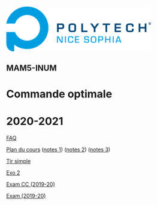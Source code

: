 ![PNS](logo-pns.png)
## MAM5-INUM
# Commande optimale
# 2020-2021

[FAQ](https://codimd.math.cnrs.fr/3un_fq8eQ72cdzpWslMxhg)

[Plan du cours](cm/cm.pdf)
([notes 1](cm/notes1.pdf))
([notes 2](cm/notes2.pdf))
([notes 3](cm/notes3.pdf))

[Tir simple](https://gitlab.polytech.unice.fr/caillau/gallery/-/blob/master/examples/simple_shooting/simple_shooting.ipynb)
 
[Exo 2](https://gitlab.polytech.unice.fr/caillau/gallery/-/blob/master/examples/exo2/exo2.ipynb)

[Exam CC (2019-20)](exam-cc-old/exam-cc.pdf)

[Exam (2019-20)](exam-old/exam.pdf)
